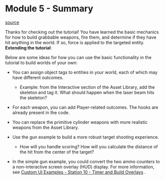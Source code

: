 # Module 5 - Summary

[source](https://developers.meta.com/horizon-worlds/learn/documentation/tutorial-worlds/simple-shooting-mechanics-tutorial/module-5-summary)

Thanks for checking out the tutorial! You have learned the basic mechanics for how to build grabbable weapons, fire them, and determine if they have hit anything in the world. If so, force is applied to the targeted entity. **Extending the tutorial**:

Below are some ideas for how you can use the basic functionality in the tutorial to build worlds of your own:

*   You can assign object tags to entities in your world, each of which may have different outcomes.
    
    *   Example: from the Interactive section of the Asset Library, add the skeleton and tag it. What should happen when the laser beam hits the skeleton?

*   For each weapon, you can add Player-related outcomes. The hooks are already present in the code.

*   You can replace the primitive cylinder weapons with more realistic weapons from the Asset Library.

*   Use the gun example to build a more robust target shooting experience.
    
    *   How will you handle scoring? How will you calculate the distance of the hit from the center of the target?

*   In the simple gun example, you could convert the two ammo counters to a non-interactive screen overlay (HUD) display. For more information, see [Custom UI Examples - Station 10 - Timer and Build Overlays](/horizon-worlds/learn/documentation/tutorial-worlds/custom-ui-examples-tutorial/station-10-timer-and-build-info-overlays) .

 

 

 

 

 

 

 

 

 

 

 

 

 

 

 

 

 

 

 

 

 

 

 

 

 

 

 

 

 

 

 

 

 

 

 

 

 

 

 

 

 

 

 

 

 

 